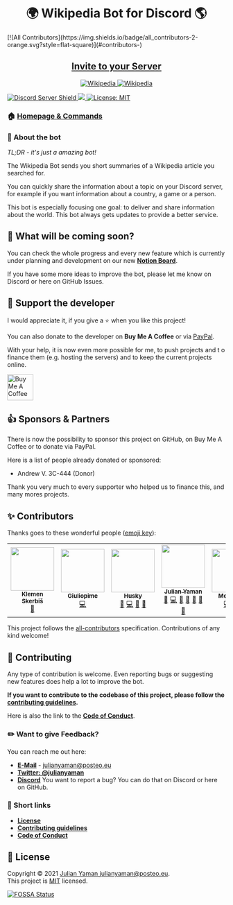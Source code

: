 <h1 align="center">🌍 Wikipedia Bot for Discord 🌎</h1>
<!-- ALL-CONTRIBUTORS-BADGE:START - Do not remove or modify this section -->
[![All Contributors](https://img.shields.io/badge/all_contributors-2-orange.svg?style=flat-square)](#contributors-)
<!-- ALL-CONTRIBUTORS-BADGE:END -->

<h2 align="center"><a href="https://discordapp.com/oauth2/authorize?client_id=554751047030013953&scope=bot&permissions=3467328"> Invite to your Server </a></h2>

<p align="center">
<a href="https://discordbots.org/bot/554751047030013953" >
  <img src="https://discordbots.org/api/widget/554751047030013953.svg" alt="Wikipedia" />
</a>
<a href="https://bots.ondiscord.xyz/bots/554751047030013953">
    <img src="https://bots.ondiscord.xyz/bots/554751047030013953/embed?theme=dark&showGuilds=true" alt="Wikipedia" />
</a>
</p>

<a href="https://discord.gg/yAUmDNb">
    <img src="https://discordapp.com/api/guilds/358751806697897984/embed.png" alt="Discord Server Shield"/>
</a>
<a href="https://discordapp.com/oauth2/authorize?client_id=554751047030013953&scope=bot&permissions=3467328">
    <img src="https://img.shields.io/badge/Discord-Add%20Bot-7289DA.svg"/>
</a>
<a href="https://github.com/julianYaman/wikipedia-bot/blob/master/LICENSE">
<img alt="License: MIT" src="https://img.shields.io/badge/License-MIT-yellow.svg" target="_blank" />
</a>

### 🏠 [Homepage & Commands](https://julianyaman.de)

### 📃 About the bot

*TL;DR - it's just a amazing bot!*

The Wikipedia Bot sends you short summaries of a Wikipedia article you searched for.

You can quickly share the information about a topic on your Discord server, 
for example if you want information about a country, a game or a person.

This bot is especially focusing one goal: to deliver and share information about the world.
This bot always gets updates to provide a better service.

## 🤔 What will be coming soon?

You can check the whole progress and every new feature which is 
currently under planning and development on our new [**Notion Board**](https://www.notion.so/wikipediabot/227303c9d45646a4ac7ffdfdff0e254e?v=e4b95c24955c499fbc18eeb08b44ddea).

If you have some more ideas to improve the bot, please let me know on Discord or here on GitHub Issues.

## 🙌 Support the developer

I would appreciate it, if you give a ⭐️ when you like this project!

You can also donate to the developer on **Buy Me A Coffee** or 
via [PayPal](https://www.paypal.me/julianyaman).

With your help, it is now even more possible for me, to push projects and t
o finance them (e.g. hosting the servers) and to keep the current projects online.

<a href="https://www.buymeacoffee.com/julianyaman" target="_blank"><img src="https://cdn.buymeacoffee.com/buttons/v2/default-yellow.png" alt="Buy Me A Coffee" height="60px"></a>

## 👍 Sponsors & Partners
There is now the possibility to sponsor this project on GitHub, on Buy Me A Coffee or to donate via PayPal.

Here is a list of people already donated or sponsored:

- Andrew V. 3C-444 (Donor)

Thank you very much to every supporter who helped us to finance this, and many mores projects.

## ✨ Contributors

Thanks goes to these wonderful people ([emoji key](https://allcontributors.org/docs/en/emoji-key)):

<!-- ALL-CONTRIBUTORS-LIST:START - Do not remove or modify this section -->
<!-- prettier-ignore-start -->
<!-- markdownlint-disable -->
<table>
  <tr>
    <td align="center"><a href="https://github.com/aha999"><img src="https://avatars.githubusercontent.com/u/50620416?v=4?s=100" width="100px;" alt=""/><br /><sub><b>Klemen Skerbiš</b></sub></a><br /><a href="#ideas-aha999" title="Ideas, Planning, & Feedback">🤔</a></td>
    <td align="center"><a href="https://giuliopime.dev"><img src="https://avatars.githubusercontent.com/u/60524738?v=4?s=100" width="100px;" alt=""/><br /><sub><b>Giuliopime</b></sub></a><br /><a href="https://github.com/wikipedia-bot/wikipedia-bot/commits?author=Giuliopime" title="Code">💻</a></td>
    <td align="center"><a href="https://github.com/Huskydog9988"><img src="https://avatars.githubusercontent.com/u/39809509?v=4?s=100" width="100px;" alt=""/><br /><sub><b>Husky</b></sub></a><br /><a href="https://github.com/wikipedia-bot/wikipedia-bot/issues?q=author%3AHuskydog9988" title="Bug reports">🐛</a> <a href="https://github.com/wikipedia-bot/wikipedia-bot/commits?author=Huskydog9988" title="Code">💻</a> <a href="#ideas-Huskydog9988" title="Ideas, Planning, & Feedback">🤔</a> <a href="#maintenance-Huskydog9988" title="Maintenance">🚧</a></td>
    <td align="center"><a href="https://bio.link/julianyaman"><img src="https://avatars.githubusercontent.com/u/20521320?v=4?s=100" width="100px;" alt=""/><br /><sub><b>Julian Yaman</b></sub></a><br /><a href="https://github.com/wikipedia-bot/wikipedia-bot/issues?q=author%3AjulianYaman" title="Bug reports">🐛</a> <a href="https://github.com/wikipedia-bot/wikipedia-bot/commits?author=julianYaman" title="Code">💻</a> <a href="https://github.com/wikipedia-bot/wikipedia-bot/commits?author=julianYaman" title="Documentation">📖</a> <a href="#ideas-julianYaman" title="Ideas, Planning, & Feedback">🤔</a> <a href="#maintenance-julianYaman" title="Maintenance">🚧</a> <a href="#question-julianYaman" title="Answering Questions">💬</a> <a href="https://github.com/wikipedia-bot/wikipedia-bot/pulls?q=is%3Apr+reviewed-by%3AjulianYaman" title="Reviewed Pull Requests">👀</a></td>
    <td align="center"><a href="https://github.com/MeerBiene"><img src="https://avatars.githubusercontent.com/u/60227302?v=4?s=100" width="100px;" alt=""/><br /><sub><b>MeerBiene</b></sub></a><br /><a href="https://github.com/wikipedia-bot/wikipedia-bot/commits?author=MeerBiene" title="Code">💻</a> <a href="#ideas-MeerBiene" title="Ideas, Planning, & Feedback">🤔</a> <a href="#maintenance-MeerBiene" title="Maintenance">🚧</a></td>
  </tr>
</table>

<!-- markdownlint-restore -->
<!-- prettier-ignore-end -->

<!-- ALL-CONTRIBUTORS-LIST:END -->

This project follows the [all-contributors](https://github.com/all-contributors/all-contributors) specification. Contributions of any kind welcome!

## 🤝 Contributing

Any type of contribution is welcome. Even reporting bugs or suggesting new features 
does help a lot to improve the bot.

**If you want to contribute to the codebase of this project, please follow the 
[contributing guidelines](https://github.com/julianYaman/wikipedia-bot/blob/master/docs/CONTRIBUTING.md).**

Here is also the link to the 
[**Code of Conduct**](https://github.com/julianYaman/wikipedia-bot/blob/master/docs/CODE_OF_CONDUCT.md).

### ✏️ Want to give Feedback?
You can reach me out here:
- **[E-Mail](mailto:julianyaman@posteo.eu)** - julianyaman@posteo.eu 
- **[Twitter: @julianyaman](https://twitter.com/julianyaman)**
- **[Discord](https://discord.gg/yAUmDNb)**
You want to report a bug? You can do that on Discord or here on GitHub.

### 📎 Short links

- [**License**](https://github.com/julianYaman/wikipedia-bot/blob/master/LICENSE)
- [**Contributing guidelines**](https://github.com/julianYaman/wikipedia-bot/blob/master/docs/CONTRIBUTING.md)
- [**Code of Conduct**](https://github.com/julianYaman/wikipedia-bot/blob/master/docs/CODE_OF_CONDUCT.md)

## 📝 License

Copyright © 2021 [Julian Yaman <julianyaman@posteo.eu>](https://julianyaman.de).<br />
This project is [MIT](https://github.com/julianYaman/wikipedia-bot/blob/master/LICENSE) licensed.

[![FOSSA Status](https://app.fossa.io/api/projects/git%2Bgithub.com%2FjulianYaman%2Fwikipedia-bot.svg?type=large)](https://app.fossa.io/projects/git%2Bgithub.com%2FjulianYaman%2Fwikipedia-bot?ref=badge_large)
